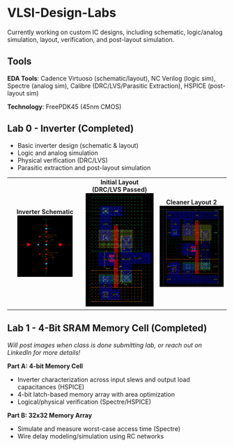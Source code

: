# VLSI-Design-Labs

Currently working on custom IC designs, including schematic, logic/analog simulation, layout, verification, and post-layout simulation.

## Tools

**EDA Tools**: Cadence Virtuoso (schematic/layout), NC Verilog (logic sim), Spectre (analog sim), Calibre (DRC/LVS/Parasitic Extraction), HSPICE (post-layout sim)

**Technology**: FreePDK45 (45nm CMOS)

## Lab 0 - Inverter (Completed)

- Basic inverter design (schematic & layout)
- Logic and analog simulation
- Physical verification (DRC/LVS)
- Parasitic extraction and post-layout simulation

<table>
  <tr>
    <td align="center">
      <strong>Inverter Schematic</strong><br>
      <img src="lab0/InvSchematic.png" alt="lab0schematic" style="width:80%; max-width:300px; height:auto;">
    </td>
    <td align="center">
      <strong>Initial Layout (DRC/LVS Passed)</strong><br>
      <img src="lab0/InvLayout1.png" alt="lab0layout1" style="width:100%; max-width:300px; height:auto;">
    </td>
    <td align="center">
      <strong>Cleaner Layout 2</strong><br>
      <img src="lab0/InvLayout2.png" alt="lab0layout2" style="width:100%; max-width:300px; height:auto;">
    </td>
  </tr>
</table>

## Lab 1 - 4-Bit SRAM Memory Cell (Completed)
*Will post images when class is done submitting lab, or reach out on LinkedIn for more details!*

**Part A: 4-bit Memory Cell**

- Inverter characterization across input slews and output load capacitances (HSPICE)
- 4-bit latch-based memory array with area optimization
- Logical/physical verification (Spectre/HSPICE)

**Part B: 32x32 Memory Array**

- Simulate and measure worst-case access time (Spectre)
- Wire delay modeling/simulation using RC networks
